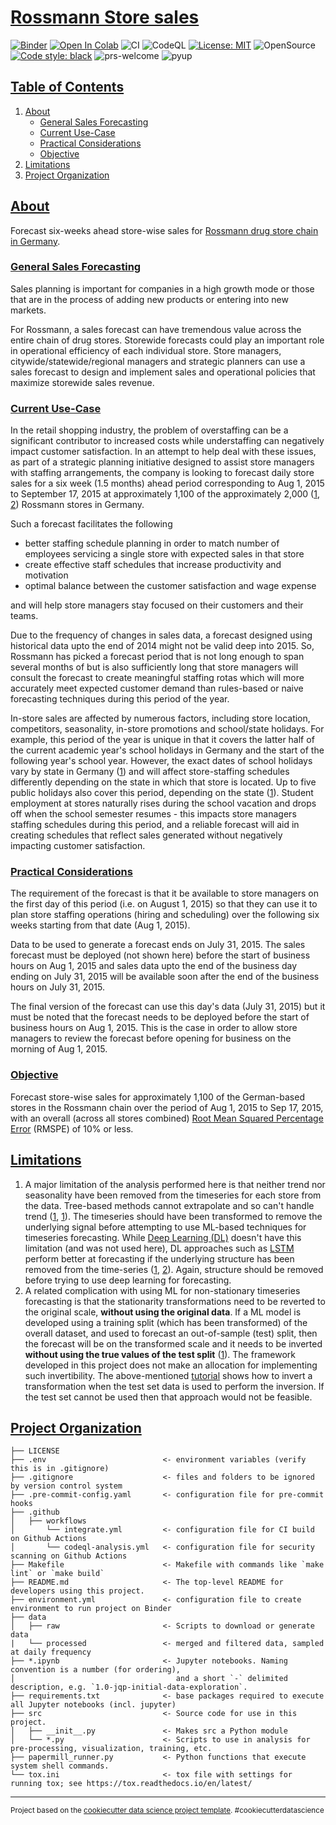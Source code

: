 # [Rossmann Store sales](#rossmann-store-sales)

[![Binder](https://mybinder.org/badge_logo.svg)](https://mybinder.org/v2/gh/edesz/rossmann-sales-forecast)
[![Open In Colab](https://colab.research.google.com/assets/colab-badge.svg)](https://colab.research.google.com/github/edesz/rossmann-sales-forecast/master/0_get_data.ipynb)
![CI](https://github.com/edesz/rossmann-sales-forecast/workflows/CI/badge.svg)
![CodeQL](https://github.com/edesz/rossmann-sales-forecast/workflows/CodeQL/badge.svg)
[![License: MIT](https://img.shields.io/badge/License-MIT-brightgreen.svg)](https://opensource.org/licenses/mit)
![OpenSource](https://badgen.net/badge/Open%20Source%20%3F/Yes%21/blue?icon=github)
[![Code style: black](https://img.shields.io/badge/code%20style-black-000000.svg)](https://github.com/ambv/black)
![prs-welcome](https://img.shields.io/badge/PRs-welcome-brightgreen.svg?style=flat-square)
![pyup](https://pyup.io/repos/github/edesz/rossmann-sales-forecast/shield.svg)

## [Table of Contents](#table-of-contents)
1. [About](#about)
   * [General Sales Forecasting](#general-sales-forecasting)
   * [Current Use-Case](#current-use-case)
   * [Practical Considerations](#practical-considerations)
   * [Objective](#objective)
2. [Limitations](#limitations)
3. [Project Organization](#project-organization)

## [About](#about)
Forecast six-weeks ahead store-wise sales for [Rossmann drug store chain in Germany](https://en.wikipedia.org/wiki/Rossmann_(company)).

### [General Sales Forecasting](#general-sales-forecasting)
Sales planning is important for companies in a high growth mode or those that are in the process of adding new products or entering into new markets.

For Rossmann, a sales forecast can have tremendous value across the entire chain of drug stores. Storewide forecasts could play an important role in operational efficiency of each individual store. Store managers, citywide/statewide/regional managers and strategic planners can use a sales forecast to design and implement sales and operational policies that maximize storewide sales revenue.

### [Current Use-Case](#current-use-case)
In the retail shopping industry, the problem of overstaffing can be a significant contributor to increased costs while understaffing can negatively impact customer satisfaction. In an attempt to help deal with these issues, as part of a strategic planning initiative designed to assist store managers with staffing arrangements, the company is looking to forecast daily store sales for a six week (1.5 months) ahead period corresponding to Aug 1, 2015 to September 17, 2015 at approximately 1,100 of the approximately 2,000 ([1](http://www.cosmetic-business.com/de/News/rossmann-continues-to-grow/381871), [2](https://www.statista.com/statistics/717960/rossmann-stores-germany/)) Rossmann stores in Germany.

Such a forecast facilitates the following
-   better staffing schedule planning in order to match number of employees servicing a single store with expected sales in that store
-   create effective staff schedules that increase productivity and motivation
-   optimal balance between the customer satisfaction and wage expense

and will help store managers stay focused on their customers and their teams.

Due to the frequency of changes in sales data, a forecast designed using historical data upto the end of 2014 might not be valid deep into 2015. So, Rossmann has picked a forecast period that is not long enough to span several months of but is also sufficiently long that store managers will consult the forecast to create meaningful staffing rotas which will more accurately meet expected customer demand than rules-based or naive forecasting techniques during this period of the year.

In-store sales are affected by numerous factors, including store location, competitors, seasonality, in-store promotions and school/state holidays. For example, this period of the year is unique in that it covers the latter half of the current academic year's school holidays in Germany and the start of the following year's school year. However, the exact dates of school holidays vary by state in Germany ([1](https://study.studentnews.eu/s/3693/75527-School-year-in-Europe/4084760-Germany-201516.htm)) and will affect store-staffing schedules differently depending on the state in which that store is located. Up to five public holidays also cover this period, depending on the state ([1](https://www.timeanddate.com/holidays/germany/2015)). Student employment at stores naturally rises during the school vacation and drops off when the school semester resumes - this impacts store managers staffing schedules during this period, and a reliable forecast will aid in creating schedules that reflect sales generated without negatively impacting customer satisfaction.

### [Practical Considerations](#practical-considerations)
The requirement of the forecast is that it be available to store managers on the first day of this period (i.e. on August 1, 2015) so that they can use it to plan store staffing operations (hiring and scheduling) over the following six weeks starting from that date (Aug 1, 2015).

Data to be used to generate a forecast ends on July 31, 2015. The sales forecast must be deployed (not shown here) before the start of business hours on Aug 1, 2015 and sales data upto the end of the business day ending on July 31, 2015 will be available soon after the end of the business hours on July 31, 2015.

The final version of the forecast can use this day's data (July 31, 2015) but it must be noted that the forecast needs to be deployed before the start of business hours on Aug 1, 2015. This is the case in order to allow store managers to review the forecast before opening for business on the morning of Aug 1, 2015.

### [Objective](#objective)
Forecast store-wise sales for approximately 1,100 of the German-based stores in the Rossmann chain over the period of Aug 1, 2015 to Sep 17, 2015, with an overall (across all stores combined) [Root Mean Squared Percentage Error](https://link.springer.com/article/10.1007/s10342-014-0793-7) (RMSPE) of 10% or less.

## [Limitations](#limitations)
1. A major limitation of the analysis performed here is that neither trend nor seasonality have been removed from the timeseries for each store from the data. Tree-based methods cannot extrapolate and so can't handle trend ([1](http://freerangestats.info/blog/2016/12/10/extrapolation), [1](https://srome.github.io/Dealing-With-Trends-Combine-a-Random-Walk-with-a-Tree-Based-Model-to-Predict-Time-Series-Data/)). The timeseries should have been transformed to remove the underlying signal before attempting to use ML-based techniques for timeseries forecasting. While [Deep Learning (DL)](https://en.wikipedia.org/wiki/Deep_learning) doesn't have this limitation (and was not used here), DL approaches such as [LSTM](https://en.wikipedia.org/wiki/Long_short-term_memory) perform better at forecasting if the underlying structure has been removed from the time-series ([1](https://www.quora.com/Why-are-the-data-used-in-LSTM-needed-to-be-transformed-into-stationary-when-processing-time-series-It-seems-like-the-process-of-backpropagation-is-curve-fitting/answer/Marco-Santanch%C3%A9), [2](https://www.quora.com/Can-an-LSTM-predict-the-time-series-if-they-are-not-stationary/answer/Nowan-Ilfideme)). Again, structure should be removed before trying to use deep learning for forecasting.
2. A related complication with using ML for non-stationary timeseries forecasting is that the stationarity transformations need to be reverted to the original scale, **without using the original data**. If a ML model is developed using a training split (which has been transformed) of the overall dataset, and used to forecast an out-of-sample (test) split, then the forecast will be on the transformed scale and it needs to be inverted **without using the true values of the test split** ([1](https://machinelearningmastery.com/machine-learning-data-transforms-for-time-series-forecasting/#comment-486543)). The framework developed in this project does not make an allocation for implementing such invertibility. The above-mentioned [tutorial](https://srome.github.io/Dealing-With-Trends-Combine-a-Random-Walk-with-a-Tree-Based-Model-to-Predict-Time-Series-Data/) shows how to invert a transformation when the test set data is used to perform the inversion. If the test set cannot be used then that approach would not be feasible.

## [Project Organization](#project-organization)

    ├── LICENSE
    ├── .env                          <- environment variables (verify this is in .gitignore)
    ├── .gitignore                    <- files and folders to be ignored by version control system
    ├── .pre-commit-config.yaml       <- configuration file for pre-commit hooks
    ├── .github
    │   ├── workflows
    │       └── integrate.yml         <- configuration file for CI build on Github Actions
    │       └── codeql-analysis.yml   <- configuration file for security scanning on Github Actions
    ├── Makefile                      <- Makefile with commands like `make lint` or `make build`
    ├── README.md                     <- The top-level README for developers using this project.
    ├── environment.yml               <- configuration file to create environment to run project on Binder
    ├── data
    │   ├── raw                       <- Scripts to download or generate data
    |   └── processed                 <- merged and filtered data, sampled at daily frequency
    ├── *.ipynb                       <- Jupyter notebooks. Naming convention is a number (for ordering),
    │                                    and a short `-` delimited description, e.g. `1.0-jqp-initial-data-exploration`.
    ├── requirements.txt              <- base packages required to execute all Jupyter notebooks (incl. jupyter)
    ├── src                           <- Source code for use in this project.
    │   ├── __init__.py               <- Makes src a Python module
    │   └── *.py                      <- Scripts to use in analysis for pre-processing, visualization, training, etc.
    ├── papermill_runner.py           <- Python functions that execute system shell commands.
    └── tox.ini                       <- tox file with settings for running tox; see https://tox.readthedocs.io/en/latest/

--------

<p><small>Project based on the <a target="_blank" href="https://drivendata.github.io/cookiecutter-data-science/">cookiecutter data science project template</a>. #cookiecutterdatascience</small></p>
